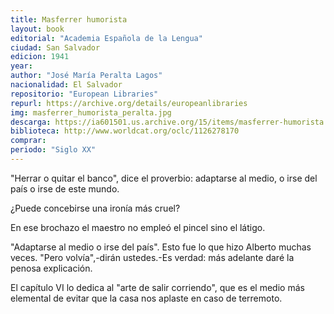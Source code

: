 ```yaml
---
title: Masferrer humorista
layout: book
editorial: "Academia Española de la Lengua"
ciudad: San Salvador
edicion: 1941
year: 
author: "José María Peralta Lagos"
nacionalidad: El Salvador
repositorio: "European Libraries"
repurl: https://archive.org/details/europeanlibraries
img: masferrer_humorista_peralta.jpg
descarga: https://ia601501.us.archive.org/15/items/masferrer-humorista.-jose-maria-peralta-lagos_202010/Masferrer%20Humorista.%20Jos%C3%A9%20Mar%C3%ADa%20Peralta%20Lagos.pdf
biblioteca: http://www.worldcat.org/oclc/1126278170
comprar: 
periodo: "Siglo XX"
---
```

 
"Herrar o quitar el banco", dice el proverbio: adaptarse al medio, o irse del país o irse de este mundo.

¿Puede concebirse una ironía más cruel?
 
En ese brochazo el maestro no empleó el pincel sino el látigo.

"Adaptarse al medio o irse del país". Esto fue lo que hizo Alberto muchas veces. "Pero volvía",-dirán ustedes.-Es verdad: más adelante daré la penosa explicación.
 
El capítulo VI lo dedica al "arte de salir corriendo", que es el medio más elemental de evitar que la casa nos aplaste en caso de terremoto.
